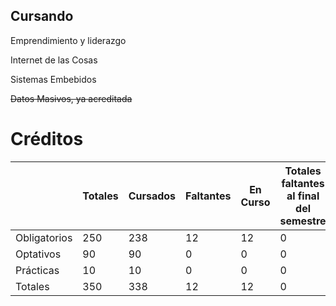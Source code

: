## Cursando

Emprendimiento y liderazgo

Internet de las Cosas

Sistemas Embebidos

~~Datos Masivos, ya acreditada~~
# Créditos

|              | Totales | Cursados | Faltantes | En Curso | Totales faltantes al final del semestre |
| ------------ | ------- | -------- | --------- | -------- | --------------------------------------- |
| Obligatorios | 250     | 238      | 12        | 12       | 0                                       |
| Optativos    | 90      | 90       | 0         | 0        | 0                                       |
| Prácticas    | 10      | 10       | 0         | 0        | 0                                       |
| Totales      | 350     | 338      | 12        | 12       | 0                                       |
